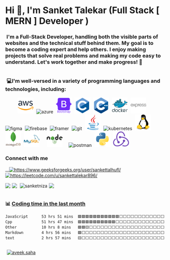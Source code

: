 <h1> Hi 👋, I'm Sanket Talekar (Full Stack [ MERN ] Developer ) </h1>

   <div class="about">
       <h3> 
         <img src="https://img.icons8.com/?size=20&id=Bk6gtCN65dXG&format=png&color=000000" alt="">
           I'm a Full-Stack Developer, handling both the visible parts of websites and the technical stuff behind them. My goal is to become a coding expert and help others. I enjoy making projects 
              that solve real problems and making my code easy to understand. Let's work together and make progress! 🌟
       </h3>
   </div>

   <div class="about" style="display: flex; align-items: center; gap: 5px;" >
        <h3>   
          <img src="https://img.icons8.com/?size=30&id=fkXojbEAWAzS&format=png&color=000000" alt="">
           <span>💻</span>I'm well-versed in a variety of programming languages and technologies, including: 
        </h3>
    </div> 





 <div class="tech">
    <img src="https://img.icons8.com/color/58/000000/html-5--v1.png" alt="">
    <img src="https://img.icons8.com/color/58/000000/css3.png" alt="">
    <img src="https://img.icons8.com/color/58/000000/javascript--v1.png" alt="">
    <img src="https://img.icons8.com/color/58/000000/nodejs.png" alt="">
    <img src="https://img.icons8.com/color/58/000000/react-native.png" alt="">
    <img src="https://img.icons8.com/color/58/000000/bootstrap.png" alt="">
    <img src="https://img.icons8.com/color/58/000000/mongodb.png" alt="">
    <img src="https://img.icons8.com/color/58/000000/express.png" alt="">
    <img src="https://img.icons8.com/color/58/000000/github.png" alt="">
    <img src="https://img.icons8.com/?size=58&id=CIAZz2CYc6Kc&format=png&color=000000" alt="">
    
<img src="https://raw.githubusercontent.com/devicons/devicon/master/icons/amazonwebservices/amazonwebservices-original-wordmark.svg" alt="aws" style="width: 50px; height: 50px; margin-right: 5px;"/>
<img src="https://www.vectorlogo.zone/logos/microsoft_azure/microsoft_azure-icon.svg" alt="azure" style="width: 50px; height: 50px; margin-right: 5px;"/>
<img src="https://raw.githubusercontent.com/devicons/devicon/master/icons/bootstrap/bootstrap-plain-wordmark.svg" alt="bootstrap" style="width: 50px; height: 50px; margin-right: 5px;"/>
<img src="https://raw.githubusercontent.com/devicons/devicon/master/icons/c/c-original.svg" alt="c" style="width: 50px; height: 50px; margin-right: 5px;"/>
<img src="https://raw.githubusercontent.com/devicons/devicon/master/icons/cplusplus/cplusplus-original.svg" alt="cplusplus" style="width: 50px; height: 50px; margin-right: 5px;"/>
<img src="https://raw.githubusercontent.com/devicons/devicon/master/icons/docker/docker-original-wordmark.svg" alt="docker" style="width: 50px; height: 50px; margin-right: 5px;"/>
<img src="https://raw.githubusercontent.com/devicons/devicon/master/icons/express/express-original-wordmark.svg" alt="express" style="width: 50px; height: 50px; margin-right: 5px;"/>
<img src="https://www.vectorlogo.zone/logos/figma/figma-icon.svg" alt="figma" style="width: 50px; height: 50px; margin-right: 5px;"/>
<img src="https://www.vectorlogo.zone/logos/firebase/firebase-icon.svg" alt="firebase" style="width: 50px; height: 50px; margin-right: 5px;"/>
<img src="https://www.vectorlogo.zone/logos/framer/framer-icon.svg" alt="framer" style="width: 50px; height: 50px; margin-right: 5px;"/>
<img src="https://www.vectorlogo.zone/logos/git-scm/git-scm-icon.svg" alt="git" style="width: 50px; height: 50px; margin-right: 5px;"/>
<img src="https://raw.githubusercontent.com/devicons/devicon/master/icons/java/java-original.svg" alt="java" style="width: 50px; height: 50px; margin-right: 5px;"/>
<img src="https://www.vectorlogo.zone/logos/kubernetes/kubernetes-icon.svg" alt="kubernetes" style="width: 50px; height: 50px; margin-right: 5px;"/>
<img src="https://raw.githubusercontent.com/devicons/devicon/master/icons/linux/linux-original.svg" alt="linux" style="width: 50px; height: 50px; margin-right: 5px;"/>
<img src="https://raw.githubusercontent.com/devicons/devicon/master/icons/mongodb/mongodb-original-wordmark.svg" alt="mongodb" style="width: 50px; height: 50px; margin-right: 5px;"/>
<img src="https://raw.githubusercontent.com/devicons/devicon/master/icons/mysql/mysql-original-wordmark.svg" alt="mysql" style="width: 50px; height: 50px; margin-right: 18px;"/>
<img src="https://raw.githubusercontent.com/devicons/devicon/master/icons/nodejs/nodejs-original-wordmark.svg" alt="nodejs" style="width: 50px; height: 50px; margin-right: 15px;"/>
<img src="https://www.vectorlogo.zone/logos/getpostman/getpostman-icon.svg" alt="postman" style="width: 50px; height: 50px; margin-right: 5px;"/>
<img src="https://raw.githubusercontent.com/devicons/devicon/master/icons/python/python-original.svg" alt="python" style="width: 50px; height: 50px; margin-right: 5px;"/>
<img src="https://raw.githubusercontent.com/devicons/devicon/master/icons/redux/redux-original.svg" alt="redux" style="width: 50px; height: 50px; margin-right: 5px;"/>
</div>



 <h3>Connect with me</h3>

<div >
   <a href="https://www.instagram.com/sanket_talekar1717/">
      <img src="https://img.icons8.com/color/38/000000/instagram-new.png" alt="">
   </a>

   <a href="https://www.linkedin.com/in/sanket-talekar-94087a263">
    <img src="https://img.icons8.com/color/38/000000/linkedin.png" alt="">
  </a>

 <a href="sankettalekar897@gmail.com">
    <img src="https://img.icons8.com/color/38/000000/email.png" alt="">
 </a>   

<a href="https://www.geeksforgeeks.org/user/sankettalhufl/">
   <img align="center" src="https://raw.githubusercontent.com/rahuldkjain/github-profile-readme-generator/master/src/images/icons/Social/hackerrank.svg" alt="https://www.geeksforgeeks.org/user/sankettalhufl/"    height="30" width="40" />
</a>

<a href="https://leetcode.com/u/sankettalekar896/" target="blank">
   <img align="center" src="https://raw.githubusercontent.com/rahuldkjain/github-profile-readme-generator/master/src/images/icons/Social/leet-code.svg" alt="https://leetcode.com/u/sankettalekar896/" height="30" width="40" />
</a>

</div>
  
 

</div>      


<div align="center" class="about" style="display: flex; align-items: center; gap: 5px;" >

   <img height="50%" width="auto" src ="https://github-readme-stats.vercel.app/api/top-langs?username=sanketniza&show_icons=true&count_private=true&theme=darcula&hide_border=true&hide=issues,contribs&bg_color=00000000">

  <img height="50%" width="auto" src ="https://github-readme-stats.vercel.app/api/top-langs?username=sanketniza&layout=compact&hide_border=true&theme=darcula&bg_color=00000000&langs_count=6&hide=jupyter%20notebook,tex,css,php&exclude_repo=Pacman-AI">
   
  <!-- <p><img align="left" src="https://github-readme-stats.vercel.app/api/top-langs?username=sanketniza&show_icons=true&locale=en&layout=compact" alt="sanketniza" /></p> -->
   
   <p>&nbsp;<img align="center" src="https://github-readme-stats.vercel.app/api?username=sanketniza&show_icons=true&locale=en" alt="sanketniza" /></p>
   
  
   <!-- <p><img align="center" src="https://github-readme-streak-stats.herokuapp.com/?user=sanketniza&" alt="sanketniza" /></p>  r-->

   <img src ="https://github-readme-streak-stats.herokuapp.com/?user=sanketniza&theme=darcula&hide_border=true&background=FFFFFF00">
     
</div>

### :bar_chart: [Coding time in the last month](https://github.com/Sanketniza)

<!--START_SECTION:waka-->

```txt
JavaScript      53 hrs 51 mins  🟩🟩🟩🟩🟩🟩🟩🟩🟩🟩🟩⬜⬜⬜⬜⬜⬜⬜⬜⬜⬜⬜⬜⬜⬜   40.19 %
Cpp             51 hrs 47 mins  🟩🟩🟩🟩🟩🟩🟩🟩🟩🟩⬜⬜⬜⬜⬜⬜⬜⬜⬜⬜⬜⬜⬜⬜⬜  38.21 %
Other           10 hrs 8 mins   🟩🟩🟨⬜⬜⬜⬜⬜⬜⬜⬜⬜⬜⬜⬜⬜⬜⬜⬜⬜⬜⬜⬜⬜⬜   09.63 %
Markdown        4 hrs 56 mins   🟩⬜⬜⬜⬜⬜⬜⬜⬜⬜⬜⬜⬜⬜⬜⬜⬜⬜⬜⬜⬜⬜⬜⬜⬜   04.68 %
text            2 hrs 57 mins   🟨⬜⬜⬜⬜⬜⬜⬜⬜⬜⬜⬜⬜⬜⬜⬜⬜⬜⬜⬜⬜⬜⬜⬜⬜   02.80 %
```





<div align="center" class="about" style="display: flex; align-items: center; gap: 5px;">
  <br>
  <br>
  
  <a href="https://www.instagram.com/sanket_talekar1717/"> <img align="center" src="https://cdn.buymeacoffee.com/buttons/v2/default-orange.png" height="50" width="210" alt="aveek.saha" /></a>
</div>
